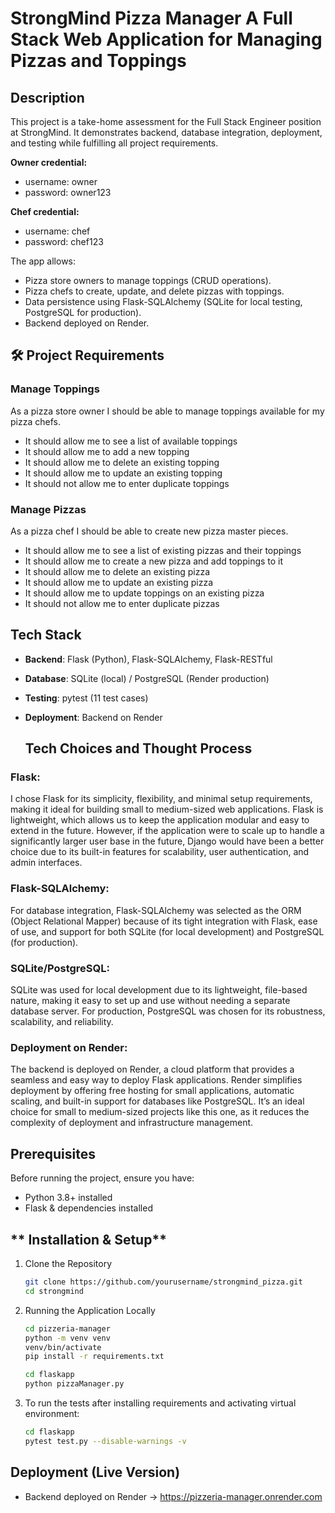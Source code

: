 # StrongMind Pizza Manager A Full Stack Web Application for Managing Pizzas and Toppings

## Description

This project is a take-home assessment for the Full Stack Engineer position at StrongMind. It demonstrates backend, database integration, deployment, and testing while fulfilling all project requirements.

**Owner credential:**
- username: owner
- password: owner123

**Chef credential:**
- username: chef
- password: chef123

The app allows: 

- Pizza store owners to manage toppings (CRUD operations).
- Pizza chefs to create, update, and delete pizzas with toppings.
- Data persistence using Flask-SQLAlchemy (SQLite for local testing, PostgreSQL for production).
- Backend deployed on Render.

## 🛠 Project Requirements

### Manage Toppings
As a pizza store owner I should be able to manage toppings available for my pizza chefs.

- It should allow me to see a list of available toppings
- It should allow me to add a new topping
- It should allow me to delete an existing topping
- It should allow me to update an existing topping
- It should not allow me to enter duplicate toppings

### Manage Pizzas
As a pizza chef I should be able to create new pizza master pieces.

- It should allow me to see a list of existing pizzas and their toppings
- It should allow me to create a new pizza and add toppings to it
- It should allow me to delete an existing pizza
- It should allow me to update an existing pizza
- It should allow me to update toppings on an existing pizza
- It should not allow me to enter duplicate pizzas

## Tech Stack

- **Backend**: Flask (Python), Flask-SQLAlchemy, Flask-RESTful
- **Database**: SQLite (local) / PostgreSQL (Render production)
- **Testing**: pytest (11 test cases)
- **Deployment**: Backend on Render

  ## Tech Choices and Thought Process

### **Flask**:
I chose Flask for its simplicity, flexibility, and minimal setup requirements, making it ideal for building small to medium-sized web applications. Flask is lightweight, which allows us to keep the application modular and easy to extend in the future. However, if the application were to scale up to handle a significantly larger user base in the future, Django would have been a better choice due to its built-in features for scalability, user authentication, and admin interfaces.


### **Flask-SQLAlchemy**:
For database integration, Flask-SQLAlchemy was selected as the ORM (Object Relational Mapper) because of its tight integration with Flask, ease of use, and support for both SQLite (for local development) and PostgreSQL (for production). 

### **SQLite/PostgreSQL**:
SQLite was used for local development due to its lightweight, file-based nature, making it easy to set up and use without needing a separate database server. For production, PostgreSQL was chosen for its robustness, scalability, and reliability. 

### **Deployment on Render**:
The backend is deployed on Render, a cloud platform that provides a seamless and easy way to deploy Flask applications. Render simplifies deployment by offering free hosting for small applications, automatic scaling, and built-in support for databases like PostgreSQL. It’s an ideal choice for small to medium-sized projects like this one, as it reduces the complexity of deployment and infrastructure management.

## Prerequisites

Before running the project, ensure you have:

- Python 3.8+ installed
- Flask & dependencies installed

## ** Installation & Setup**

1. Clone the Repository
    ```bash
    git clone https://github.com/yourusername/strongmind_pizza.git
    cd strongmind
    ```

2. Running the Application Locally
    ```bash
    cd pizzeria-manager
    python -m venv venv
    venv/bin/activate
    pip install -r requirements.txt

    cd flaskapp
    python pizzaManager.py
    ```

3. To run the tests after installing requirements and activating virtual environment:
    ```bash
    cd flaskapp
    pytest test.py --disable-warnings -v
    ```

## Deployment (Live Version)
- Backend deployed on Render → https://pizzeria-manager.onrender.com

